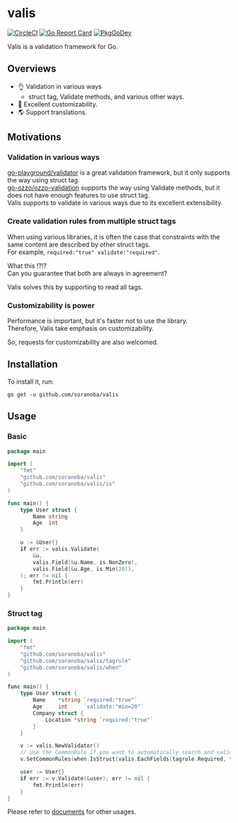 valis
=====
[![CircleCI](https://circleci.com/gh/soranoba/henge.svg?style=svg&circle-token=3c8c20a0a57a6333fb949dd6b901c610656e9da6)](https://circleci.com/gh/soranoba/henge)
[![Go Report Card](https://goreportcard.com/badge/github.com/soranoba/valis)](https://goreportcard.com/report/github.com/soranoba/valis)
[![PkgGoDev](https://pkg.go.dev/badge/github.com/soranoba/valis)](https://pkg.go.dev/github.com/soranoba/valis)

Valis is a validation framework for Go.

## Overviews

- 👌  Validation in various ways
  - struct tag, Validate methods, and various other ways.
- 🔧  Excellent customizability.
- 🌎  Support translations.

## Motivations

### Validation in various ways

[go-playground/validator](https://github.com/go-playground/validator) is a great validation framework, but it only supports the way using struct tag.<br>
[go-ozzo/ozzo-validation](https://github.com/go-ozzo/ozzo-validation) supports the way using Validate methods, but it does not have enough features to use struct tag.<br>
Valis supports to validate in various ways due to its excellent extensibility.<br>

### Create validation rules from multiple struct tags

When using various libraries, it is often the case that constraints with the same content are described by other struct tags.<br>
For example, `required:"true" validate:"required"`.<br>

What this !?!?<br>
Can you guarantee that both are always in agreement?<br>

Valis solves this by supporting to read all tags.

### Customizability is power

Performance is important, but it's faster not to use the library.<br>
Therefore, Valis take emphasis on customizability.<br>

So, requests for customizability are also welcomed.

## Installation

To install it, run:

```
go get -u github.com/soranoba/valis
```

## Usage

### Basic

```go
package main

import (
	"fmt"
	"github.com/soranoba/valis"
	"github.com/soranoba/valis/is"
)

func main() {
	type User struct {
		Name string
		Age  int
	}

	u := &User{}
	if err := valis.Validate(
		&u,
		valis.Field(&u.Name, is.NonZero),
		valis.Field(&u.Age, is.Min(20)),
	); err != nil {
		fmt.Println(err)
	}
}
```

### Struct tag

```go
package main

import (
	"fmt"
	"github.com/soranoba/valis"
	"github.com/soranoba/valis/tagrule"
	"github.com/soranoba/valis/when"
)

func main() {
	type User struct {
		Name    *string `required:"true"`
		Age     int     `validate:"min=20"`
		Company struct {
			Location *string `required:"true"`
		}
	}

	v := valis.NewValidator()
	// Use the CommonRule if you want to automatically search and validate all hierarchies.
	v.SetCommonRules(when.IsStruct(valis.EachFields(tagrule.Required, tagrule.Validate)))

	user := User{}
	if err := v.Validate(&user); err != nil {
		fmt.Println(err)
	}
}
```
Please refer to [documents](https://pkg.go.dev/github.com/soranoba/valis) for other usages.
